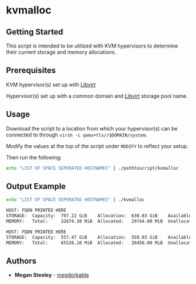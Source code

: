 # kvmalloc

## Getting Started
This script is intended to be utilized with KVM hypervisors to determine their current storage and memory allocations.

## Prerequisites

KVM hypervisor(s) set up with [Libvirt](https://libvirt.org)

Hypervisor(s) set up with a common domain and [Libvirt](https://libvirt.org) storage pool name.

## Usage

Download the script to a location from which your hypervisor(s) can be connected to through `virsh -c qemu+tls//$DOMAIN/system`. 

Modify the values at the top of the script under `MODIFY` to reflect your setup. 

Then run the following:

```bash
echo "LIST OF SPACE SEPERATED HOSTNAMES" | ./pathtoscript/kvmalloc
```

## Output Example

```bash
echo "LIST OF SPACE SEPERATED HOSTNAMES" | ./kvmalloc

HOST: FQDN PRINTED HERE
STORAGE:  Capacity:  797.22 GiB    Allocation:  630.03 GiB    Available:    167.18 GiB
MEMORY:   Total:     32674.30 MiB  Allocated:   29744.00 MiB  Unallocated:  2930.30 MiB

HOST: FQDN PRINTED HERE
STORAGE:  Capacity:  557.47 GiB    Allocation:  550.03 GiB    Available:    7.44 GiB
MEMORY:   Total:     65526.10 MiB  Allocated:   26456.00 MiB  Unallocated:  39070.10 MiB
```

## Authors

* **Megan Steeley** - [megdorkable](https://github.com/megdorkable)
